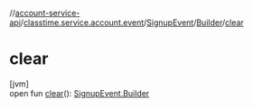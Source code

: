 //[account-service-api](../../../../index.md)/[classtime.service.account.event](../../index.md)/[SignupEvent](../index.md)/[Builder](index.md)/[clear](clear.md)

# clear

[jvm]\
open fun [clear](clear.md)(): [SignupEvent.Builder](index.md)
